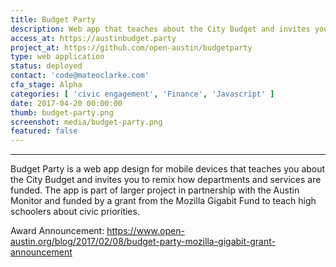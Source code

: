 ```yaml
---
title: Budget Party
description: Web app that teaches about the City Budget and invites you to remix how departments and services are funded
access_at: https://austinbudget.party
project_at: https://github.com/open-austin/budgetparty
type: web application
status: deployed
contact: 'code@mateoclarke.com'
cfa_stage: Alpha
categories: [ 'civic engagement', 'Finance', 'Javascript' ]
date: 2017-04-20 00:00:00
thumb: budget-party.png
screenshot: media/budget-party.png
featured: false
---
```


*****************

Budget Party is a web app design for mobile devices that teaches you about the City Budget and invites you to remix how departments and services are funded. The app is part of larger project in partnership with the Austin Monitor and funded by a grant from the Mozilla Gigabit Fund to teach high schoolers about civic priorities.

Award Announcement: https://www.open-austin.org/blog/2017/02/08/budget-party-mozilla-gigabit-grant-announcement
